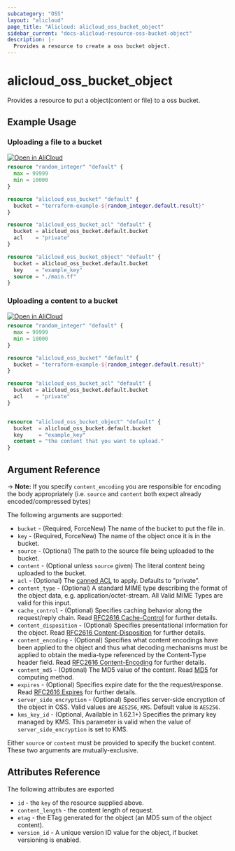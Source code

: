```yaml
---
subcategory: "OSS"
layout: "alicloud"
page_title: "Alicloud: alicloud_oss_bucket_object"
sidebar_current: "docs-alicloud-resource-oss-bucket-object"
description: |-
  Provides a resource to create a oss bucket object.
---
```


# alicloud\_oss\_bucket\_object

Provides a resource to put a object(content or file) to a oss bucket.

## Example Usage

### Uploading a file to a bucket

<div style="display: block;margin-bottom: 40px;"><div class="oics-button" style="float: right;position: absolute;margin-bottom: 10px;">
  <a href="https://api.aliyun.com/api-tools/terraform?resource=alicloud_oss_bucket_object&exampleId=61f00540-416c-d582-0484-f3dabd21d0a6b92739d4&activeTab=example&spm=docs.r.oss_bucket_object.0.61f0054041&intl_lang=EN_US" target="_blank">
    <img alt="Open in AliCloud" src="https://img.alicdn.com/imgextra/i1/O1CN01hjjqXv1uYUlY56FyX_!!6000000006049-55-tps-254-36.svg" style="max-height: 44px; max-width: 100%;">
  </a>
</div></div>

```terraform
resource "random_integer" "default" {
  max = 99999
  min = 10000
}

resource "alicloud_oss_bucket" "default" {
  bucket = "terraform-example-${random_integer.default.result}"
}

resource "alicloud_oss_bucket_acl" "default" {
  bucket = alicloud_oss_bucket.default.bucket
  acl    = "private"
}

resource "alicloud_oss_bucket_object" "default" {
  bucket = alicloud_oss_bucket.default.bucket
  key    = "example_key"
  source = "./main.tf"
}
```

### Uploading a content to a bucket

<div style="display: block;margin-bottom: 40px;"><div class="oics-button" style="float: right;position: absolute;margin-bottom: 10px;">
  <a href="https://api.aliyun.com/api-tools/terraform?resource=alicloud_oss_bucket_object&exampleId=dade73b3-5a61-2529-6fe5-6dd66693916a63b3c7f5&activeTab=example&spm=docs.r.oss_bucket_object.1.dade73b35a&intl_lang=EN_US" target="_blank">
    <img alt="Open in AliCloud" src="https://img.alicdn.com/imgextra/i1/O1CN01hjjqXv1uYUlY56FyX_!!6000000006049-55-tps-254-36.svg" style="max-height: 44px; max-width: 100%;">
  </a>
</div></div>

```terraform
resource "random_integer" "default" {
  max = 99999
  min = 10000
}

resource "alicloud_oss_bucket" "default" {
  bucket = "terraform-example-${random_integer.default.result}"
}

resource "alicloud_oss_bucket_acl" "default" {
  bucket = alicloud_oss_bucket.default.bucket
  acl    = "private"
}


resource "alicloud_oss_bucket_object" "default" {
  bucket  = alicloud_oss_bucket.default.bucket
  key     = "example_key"
  content = "the content that you want to upload."
}
```

## Argument Reference

-> **Note:** If you specify `content_encoding` you are responsible for encoding the body appropriately (i.e. `source` and `content` both expect already encoded/compressed bytes)

The following arguments are supported:

* `bucket` - (Required, ForceNew) The name of the bucket to put the file in.
* `key` - (Required, ForceNew) The name of the object once it is in the bucket.
* `source` - (Optional) The path to the source file being uploaded to the bucket.
* `content` - (Optional unless `source` given) The literal content being uploaded to the bucket.
* `acl` - (Optional) The [canned ACL](https://www.alibabacloud.com/help/doc-detail/52284.htm) to apply. Defaults to "private".
* `content_type` - (Optional) A standard MIME type describing the format of the object data, e.g. application/octet-stream. All Valid MIME Types are valid for this input.
* `cache_control` - (Optional) Specifies caching behavior along the request/reply chain. Read [RFC2616 Cache-Control](https://www.ietf.org/rfc/rfc2616.txt) for further details.
* `content_disposition` - (Optional) Specifies presentational information for the object. Read [RFC2616 Content-Disposition](https://www.ietf.org/rfc/rfc2616.txt) for further details.
* `content_encoding` - (Optional) Specifies what content encodings have been applied to the object and thus what decoding mechanisms must be applied to obtain the media-type referenced by the Content-Type header field. Read [RFC2616 Content-Encoding](https://www.ietf.org/rfc/rfc2616.txt) for further details.
* `content_md5` - (Optional) The MD5 value of the content. Read [MD5](https://www.alibabacloud.com/help/doc-detail/31978.htm) for computing method.
* `expires` - (Optional) Specifies expire date for the the request/response. Read [RFC2616 Expires](https://www.ietf.org/rfc/rfc2616.txt) for further details.
* `server_side_encryption` - (Optional) Specifies server-side encryption of the object in OSS. Valid values are `AES256`, `KMS`. Default value is `AES256`.
* `kms_key_id` - (Optional, Available in 1.62.1+) Specifies the primary key managed by KMS. This parameter is valid when the value of `server_side_encryption` is set to KMS.

Either `source` or `content` must be provided to specify the bucket content.
These two arguments are mutually-exclusive.

## Attributes Reference

The following attributes are exported

* `id` - the `key` of the resource supplied above.
* `content_length` - the content length of request.
* `etag` - the ETag generated for the object (an MD5 sum of the object content).
* `version_id` - A unique version ID value for the object, if bucket versioning is enabled.
